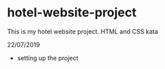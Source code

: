 # hotel-website-project
This is my hotel website project. HTML and CSS kata

22/07/2019
- setting up the project